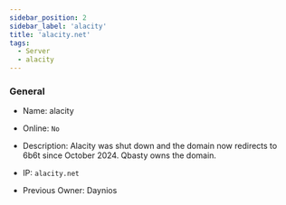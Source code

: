 ```yaml
---
sidebar_position: 2
sidebar_label: 'alacity'
title: 'alacity.net'
tags:
  - Server
  - alacity
---
```


### General
* Name: alacity
* Online: `No`
* Description: Alacity was shut down and the domain now redirects to 6b6t since October 2024. Qbasty owns the domain.
* IP: `alacity.net`

* Previous Owner: Daynios
